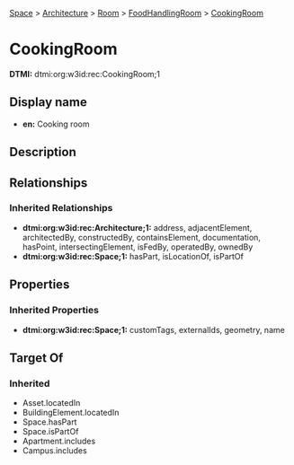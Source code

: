 [Space](../../../Space.md) > [Architecture](../../Architecture.md) > [Room](../Room.md) > [FoodHandlingRoom](FoodHandlingRoom.md) > [CookingRoom](.)
# CookingRoom
**DTMI:** dtmi:org:w3id:rec:CookingRoom;1
## Display name
- **en:** Cooking room
## Description
## Relationships
### Inherited Relationships
* **dtmi:org:w3id:rec:Architecture;1:** address, adjacentElement, architectedBy, constructedBy, containsElement, documentation, hasPoint, intersectingElement, isFedBy, operatedBy, ownedBy
* **dtmi:org:w3id:rec:Space;1:** hasPart, isLocationOf, isPartOf
## Properties
### Inherited Properties
* **dtmi:org:w3id:rec:Space;1:** customTags, externalIds, geometry, name
## Target Of
### Inherited
* Asset.locatedIn
* BuildingElement.locatedIn
* Space.hasPart
* Space.isPartOf
* Apartment.includes
* Campus.includes
